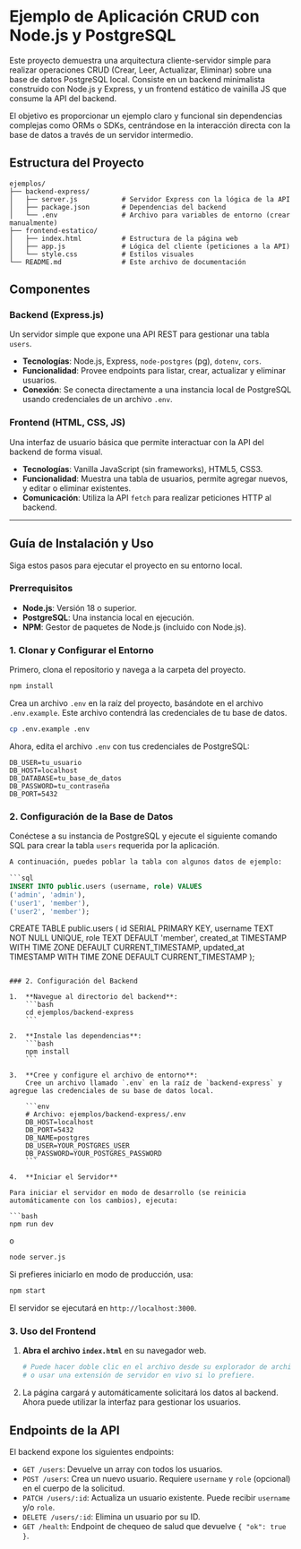 # Ejemplo de Aplicación CRUD con Node.js y PostgreSQL

Este proyecto demuestra una arquitectura cliente-servidor simple para realizar operaciones CRUD (Crear, Leer, Actualizar, Eliminar) sobre una base de datos PostgreSQL local. Consiste en un backend minimalista construido con Node.js y Express, y un frontend estático de vainilla JS que consume la API del backend.

El objetivo es proporcionar un ejemplo claro y funcional sin dependencias complejas como ORMs o SDKs, centrándose en la interacción directa con la base de datos a través de un servidor intermedio.

## Estructura del Proyecto

```
ejemplos/
├── backend-express/
│   ├── server.js           # Servidor Express con la lógica de la API
│   ├── package.json        # Dependencias del backend
│   └── .env                # Archivo para variables de entorno (crear manualmente)
├── frontend-estatico/
│   ├── index.html          # Estructura de la página web
│   ├── app.js              # Lógica del cliente (peticiones a la API)
│   └── style.css           # Estilos visuales
└── README.md               # Este archivo de documentación
```

## Componentes

### Backend (Express.js)

Un servidor simple que expone una API REST para gestionar una tabla `users`.

- **Tecnologías**: Node.js, Express, `node-postgres` (pg), `dotenv`, `cors`.
- **Funcionalidad**: Provee endpoints para listar, crear, actualizar y eliminar usuarios.
- **Conexión**: Se conecta directamente a una instancia local de PostgreSQL usando credenciales de un archivo `.env`.

### Frontend (HTML, CSS, JS)

Una interfaz de usuario básica que permite interactuar con la API del backend de forma visual.

- **Tecnologías**: Vanilla JavaScript (sin frameworks), HTML5, CSS3.
- **Funcionalidad**: Muestra una tabla de usuarios, permite agregar nuevos, y editar o eliminar existentes.
- **Comunicación**: Utiliza la API `fetch` para realizar peticiones HTTP al backend.

---

## Guía de Instalación y Uso

Siga estos pasos para ejecutar el proyecto en su entorno local.

### Prerrequisitos

- **Node.js**: Versión 18 o superior.
- **PostgreSQL**: Una instancia local en ejecución.
- **NPM**: Gestor de paquetes de Node.js (incluido con Node.js).

### 1. Clonar y Configurar el Entorno

Primero, clona el repositorio y navega a la carpeta del proyecto.

```bash
npm install
```

Crea un archivo `.env` en la raíz del proyecto, basándote en el archivo `.env.example`. Este archivo contendrá las credenciales de tu base de datos.

```bash
cp .env.example .env
```

Ahora, edita el archivo `.env` con tus credenciales de PostgreSQL:

```
DB_USER=tu_usuario
DB_HOST=localhost
DB_DATABASE=tu_base_de_datos
DB_PASSWORD=tu_contraseña
DB_PORT=5432
```

### 2. Configuración de la Base de Datos

Conéctese a su instancia de PostgreSQL y ejecute el siguiente comando SQL para crear la tabla `users` requerida por la aplicación.

```sql
A continuación, puedes poblar la tabla con algunos datos de ejemplo:

```sql
INSERT INTO public.users (username, role) VALUES
('admin', 'admin'),
('user1', 'member'),
('user2', 'member');
```

CREATE TABLE public.users (
  id SERIAL PRIMARY KEY,
  username TEXT NOT NULL UNIQUE,
  role TEXT DEFAULT 'member',
  created_at TIMESTAMP WITH TIME ZONE DEFAULT CURRENT_TIMESTAMP,
  updated_at TIMESTAMP WITH TIME ZONE DEFAULT CURRENT_TIMESTAMP
);
```

### 2. Configuración del Backend

1.  **Navegue al directorio del backend**:
    ```bash
    cd ejemplos/backend-express
    ```

2.  **Instale las dependencias**:
    ```bash
    npm install
    ```

3.  **Cree y configure el archivo de entorno**:
    Cree un archivo llamado `.env` en la raíz de `backend-express` y agregue las credenciales de su base de datos local.

    ```env
    # Archivo: ejemplos/backend-express/.env
    DB_HOST=localhost
    DB_PORT=5432
    DB_NAME=postgres
    DB_USER=YOUR_POSTGRES_USER
    DB_PASSWORD=YOUR_POSTGRES_PASSWORD
    ```

4.  **Iniciar el Servidor**

Para iniciar el servidor en modo de desarrollo (se reinicia automáticamente con los cambios), ejecuta:

```bash
npm run dev
```
o
```bash
node server.js
```

Si prefieres iniciarlo en modo de producción, usa:

```bash
npm start
```

El servidor se ejecutará en `http://localhost:3000`.

### 3. Uso del Frontend

1.  **Abra el archivo `index.html`** en su navegador web.
    ```bash
    # Puede hacer doble clic en el archivo desde su explorador de archivos
    # o usar una extensión de servidor en vivo si lo prefiere.
    ```

2.  La página cargará y automáticamente solicitará los datos al backend. Ahora puede utilizar la interfaz para gestionar los usuarios.

## Endpoints de la API

El backend expone los siguientes endpoints:

- `GET /users`: Devuelve un array con todos los usuarios.
- `POST /users`: Crea un nuevo usuario. Requiere `username` y `role` (opcional) en el cuerpo de la solicitud.
- `PATCH /users/:id`: Actualiza un usuario existente. Puede recibir `username` y/o `role`.
- `DELETE /users/:id`: Elimina un usuario por su ID.
- `GET /health`: Endpoint de chequeo de salud que devuelve `{ "ok": true }`.
